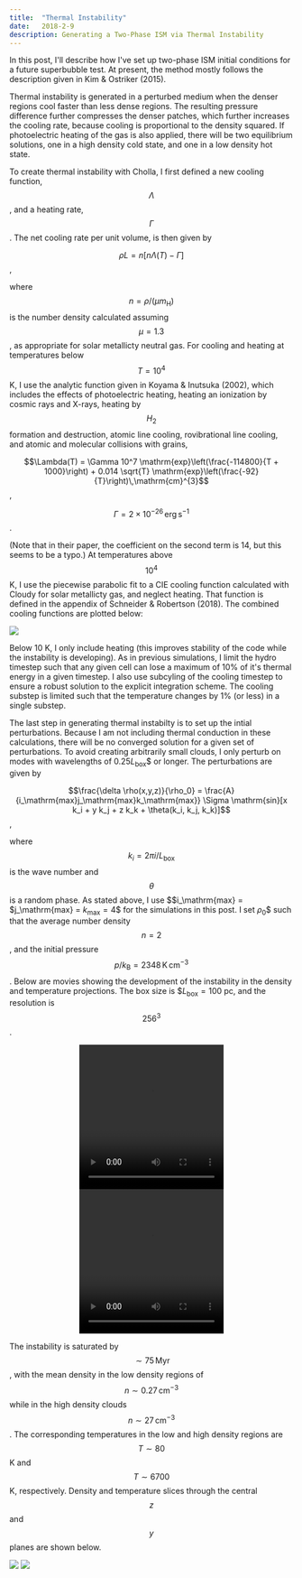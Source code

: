 ```yaml
---
title:  "Thermal Instability"
date:   2018-2-9
description: Generating a Two-Phase ISM via Thermal Instability
---
```


In this post, I'll describe how I've set up two-phase ISM initial conditions for a future superbubble test. At present, the method mostly follows the description given in Kim & Ostriker (2015).

Thermal instability is generated in a perturbed medium when the denser regions cool faster than less dense regions. The resulting pressure difference further compresses the denser patches, which further increases the cooling rate, because cooling is proportional to the density squared. If photoelectric heating of the gas is also applied, there will be two equilibrium solutions, one in a high density cold state, and one in a low density hot state.

To create thermal instability with Cholla, I first defined a new cooling function, $$\Lambda$$, and a heating rate, $$\Gamma$$. The net cooling rate per unit volume, is then given by

$$\rho L = n [n \Lambda(T) - \Gamma]$$,

where $$n = \rho / (\mu m_\mathrm{H})$$ is the number density calculated assuming $$\mu = 1.3$$, as appropriate for solar metallicty neutral gas. For cooling and heating at temperatures below $$T = 10^4$$ K, I use the analytic function given in Koyama & Inutsuka (2002), which includes the effects of photoelectric heating, heating an ionization by cosmic rays and X-rays, heating by $$H_2$$ formation and destruction, atomic line cooling, rovibrational line cooling, and atomic and molecular collisions with grains,

$$\Lambda(T) = \Gamma 10^7 \mathrm{exp}\left(\frac{-114800}{T + 1000}\right) + 0.014 \sqrt{T} \mathrm{exp}\left(\frac{-92}{T}\right)\,\mathrm{cm}^{3}$$,

$$\Gamma = 2 \times 10^{-26}\,\mathrm{erg}\,\mathrm{s}^{-1}$$.

(Note that in their paper, the coefficient on the second term is 14, but this seems to be a typo.) At temperatures above $$10^4$$ K, I use the piecewise parabolic fit to a CIE cooling function calculated with Cloudy for solar metallicty gas, and neglect heating. That function is defined in the appendix of Schneider & Robertson (2018). The combined cooling functions are plotted below:

<img src="{{ site.url }}assets/images/2018-March/cooling_curve.png">

Below 10 K, I only include heating (this improves stability of the code while the instability is developing). As in previous simulations, I limit the hydro timestep such that any given cell can lose a maximum of 10% of it's thermal energy in a given timestep. I also use subcyling of the cooling timestep to ensure a robust solution to the explicit integration scheme. The cooling substep is limited such that the temperature changes by 1% (or less) in a single substep.

The last step in generating thermal instabilty is to set up the intial perturbations. Because I am not including thermal conduction in these calculations, there will be no converged solution for a given set of perturbations. To avoid creating arbitrarily small clouds, I only perturb on modes with wavelengths of $0.25 L_\mathrm{box}$$ or longer. The perturbations are given by

$$\frac{\delta \rho(x,y,z)}{\rho_0} = \frac{A}{i_\mathrm{max}j_\mathrm{max}k_\mathrm{max}} \Sigma \mathrm{sin}[x k_i + y k_j + z k_k + \theta(k_i, k_j, k_k)]$$,

where $$k_i = 2\pi i / L_\mathrm{box}$$ is the wave number and $$\theta$$ is a random phase. As stated above, I use $$i_\mathrm{max} = $j_\mathrm{max} = $k_\mathrm{max} = 4$$ for the simulations in this post. I set $\rho_0$$ such that the average number density $$n = 2$$, and the initial pressure $$p / k_\mathrm{B} = 2348\,\mathrm{K}\,\mathrm{cm}^{-3}$$. Below are movies showing the development of the instability in the density and temperature projections. The box size is $$L_\mathrm{box} = 100$ pc, and the resolution is $$256^3$$.

<div style="text-align: center">
<video src="{{ site.url }}assets/movies/TI_density.mov" width="256" height="256" controls preload></video>
</div>

<div style="text-align: center">
<video src="{{ site.url }}assets/movies/TI_temperature.mov" width="256" height="256" controls preload></video>
</div>

The instability is saturated by $$\sim 75\,\mathrm{Myr}$$, with the mean density in the low density regions of $$n\sim 0.27\,\mathrm{cm}^{-3}$$ while in the high density clouds $$n\sim 27\,\mathrm{cm}^{-3}$$. The corresponding temperatures in the low and high density regions are $$T\sim 80$$ K and $$T\sim 6700$$ K, respectively. Density and temperature slices through the central $$z$$ and $$y$$ planes are shown below.

<img src="{{ site.url }}assets/images/2018-March/dslice_TI_256.png">
<img src="{{ site.url }}assets/images/2018-March/Tslice_TI_256.png">
